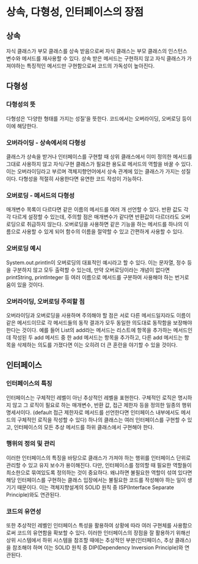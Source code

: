 # 상속, 다형성, 인터페이스의 장점

## 상속

자식 클래스가 부모 클래스를 상속 받음으로써 자식 클래스는 부모 클래스의 인스턴스 변수와 메서드를 재사용할 수 있다. 상속 받은 메서드는 구현하지 않고 자식 클래스가 가져야하는 특징적인 메서드만 구현함으로써 코드의 가독성이 높아진다.

## 다형성

### 다형성의 뜻

다형성은 ‘다양한 형태를 가지는 성질’을 뜻한다. 코드에서는 오버라이딩, 오버로딩 등이 이에 해당한다.

### 오버라이딩 - 상속에서의 다형성

클래스가 상속을 받거나 인터페이스를 구현할 때 상위 클래스에서 이미 정의한 메서드를 그대로 사용하지 않고 자식/구현 클래스가 필요한 용도로 메서드의 역할을 바꿀 수 있다. 이는 오버라이딩라고 부르며 객체지향언어에서 상속 관계에 있는 클래스가 가지는 성질이다. 다형성을 적절히 사용한다면 유연한 코드 작성이 가능하다.

### 오버로딩 - 메서드의 다형성

매개변수 목록이 다르다면 같은 이름의 메서드를 여러 개 선언할 수 있다. 반환 값도 각각 다르게 설정할 수 있는데, 주의할 점은 매개변수가 같다면 반환값이 다르더라도 오버로딩으로 취급하지 않는다. 오버로딩을 사용하면 같은 기능을 하는 메서드를 하나의 이름으로 사용할 수 있게 되어 함수의 이름을 절약할 수 있고 간편하게 사용할 수 있다.

### 오버로딩 예시

System.out.println이 오버로딩의 대표적인 예시라고 할 수 있다. 이는 문자열, 정수 등을 구분하지 않고 모두 출력할 수 있는데, 만약 오버로딩이라는 개념이 없다면 printString, printInteger 등 여러 이름으로 메서드를 구분하여 사용해야 하는 번거로움이 있을 것이다.

### 오버라이딩, 오버로딩 주의할 점

오버라이딩과 오버로딩을 사용하며 주의해야 할 점은 서로 다른 메서드일지라도 이름이 같은 메서드이므로 각 메서드들의 동작 결과가 모두 동일한 의도대로 동작함을 보장해야 한다는 것이다. 예를 들어 List의 add라는 메서드는 리스트에 항목을 추가하는 메서드인데 작성된 두 add 메서드 중 한 add 메서드는 항목을 추가하고, 다른 add 메서드는 항목을 삭제하는 의도를 가졌다면 이는 오히려 더 큰 혼란을 야기할 수 있을 것이다.

## 인터페이스

### 인터페이스의 특징

인터페이스는 구체적인 레벨이 아닌 추상적인 레벨을 표현한다. 구체적인 로직은 명시하지 않고 그 로직이 필요로 하는 매개변수, 반환 값, 접근 제한자 등을 정의한 일종의 행위 명세서이다. (default 접근 제한자로 메서드를 선언한다면 인터페이스 내부에서도 메서드의 구체적인 로직을 작성할 수 있다) 하나의 클래스는 여러 인터페이스를 구현할 수 있고, 인터페이스의 모든 추상 메서드를 하위 클래스에서 구현해야 한다.

### 행위의 정의 및 관리

이러한 인터페이스의 특징을 바탕으로 클래스가 가져야 하는 행위를 인터페이스 단위로 관리할 수 있고 유지 보수가 용이해진다. 다만, 인터페이스를 정의할 때 필요한 역할들이 최소한으로 묶여있도록 정의하는 것이 중요하다. 왜냐하면 불필요한 역할이 섞여 있다면 해당 인터페이스를 구현하는 클래스 입장에서는 불필요한 코드를 작성해야 하는 일이 생기기 때문이다. 이는 객체지향설계의 SOLID 원칙 중 ISP(Interface Separate Principle)와도 연관된다. 

### 코드의 유연성

또한 추상적인 레벨인 인터페이스 특성을 활용하여 상황에 따라 여러 구현체를 사용함으로써 코드의 유연함을 확보할 수 있다. 이러한 인터페이스의 장점을 잘 활용하기 위해선 상위 시스템에서 하위 시스템을 참조할 때에는 추상적인 부분(인터페이스, 추상 클래스)을 참조해야 하며 이는 SOLID 원칙 중 DIP(Dependency Inversion Principle)와 연관된다.
